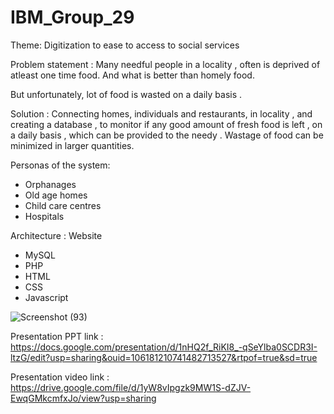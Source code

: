 # IBM_Group_29

Theme: Digitization to ease to access to social services


Problem statement :
Many needful people in a locality , often is deprived of atleast one time food. 
And what is better than homely food.

But unfortunately,  lot of food is wasted on a daily basis . 


Solution :
Connecting homes, individuals and restaurants, in locality , and creating a database ,  to monitor  if any good amount of  fresh food is left , on a daily basis , which can be provided to the needy . 
Wastage of food can be minimized in larger quantities.


Personas of the system:
- Orphanages
- Old age homes
- Child care centres
- Hospitals


Architecture : 
Website
- MySQL
- PHP
- HTML
- CSS
- Javascript


![Screenshot (93)](https://user-images.githubusercontent.com/85350031/167126792-7334ee88-1516-43d6-a095-6c327afbc585.png)

Presentation PPT link : https://docs.google.com/presentation/d/1nHQ2f_RiKI8_-qSeYlba0SCDR3I-ltzG/edit?usp=sharing&ouid=106181210741482713527&rtpof=true&sd=true

Presentation video link : https://drive.google.com/file/d/1yW8vIpgzk9MW1S-dZJV-EwqGMkcmfxJo/view?usp=sharing
